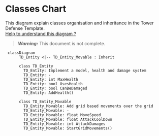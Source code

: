 # Classes Chart

This diagram explain classes organisation and inheritance in the Tower Defense Template.\
[Help to understand this diagram ?](https://mermaid-js.github.io/mermaid/#/classDiagram)

> **_Warning:_**  This document is not complete.

```mermaid
 classDiagram
      TD_Entity <|-- TD_Entity_Movable : Inherit
 
      class TD_Entity
        TD_Entity: Implement a model, health and damage system
        TD_Entity: -
        TD_Entity: int MaxHealth
        TD_Entity: bool UsesHealth
        TD_Entity: bool CanBeDamaged
        TD_Entity: AddHealth()
      
      class TD_Entity_Movable
        TD_Entity_Movable: Add grid based movements over the grid
        TD_Entity_Movable: -
        TD_Entity_Movable: float MoveSpeed
        TD_Entity_Movable: float AttackCoolDown
        TD_Entity_Movable: int AttackDamages
        TD_Entity_Movable: StartGridMovements()
```
